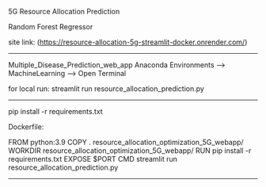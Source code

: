 5G Resource Allocation Prediction

Random Forest Regressor

site link: (https://resource-allocation-5g-streamlit-docker.onrender.com/)
**************************************************

Multiple_Disease_Prediction_web_app
Anaconda Environments --> MachineLearning --> Open Terminal

for local run:
streamlit run resource_allocation_prediction.py

***********************************

pip install -r requirements.txt

Dockerfile:

FROM python:3.9
COPY . resource_allocation_optimization_5G_webapp/
WORKDIR resource_allocation_optimization_5G_webapp/
RUN pip install -r requirements.txt
EXPOSE $PORT
CMD streamlit run resource_allocation_prediction.py

*********************************************************

